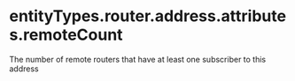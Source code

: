 # entityTypes.router.address.attributes.remoteCount

The number of remote routers that have at least one subscriber to this address

